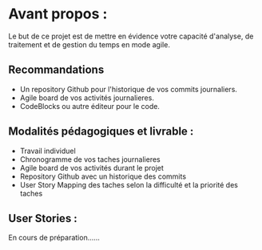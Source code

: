# Avant propos : 

Le but de ce projet est de mettre en évidence votre capacité d'analyse, de traitement et de gestion du temps en mode agile.


## Recommandations 

* Un repository Github pour l'historique de vos commits journaliers.
* Agile board de vos activités journalieres.
* CodeBlocks ou autre éditeur pour le code.


## Modalités pédagogiques et livrable : 

* Travail individuel 
* Chronogramme de vos taches journalieres 
* Agile board de vos activités durant le projet 
* Repository Github avec un historique des commits 
* User Story Mapping des taches selon la difficulté et la priorité des taches 


## User Stories : 

En cours de préparation......




